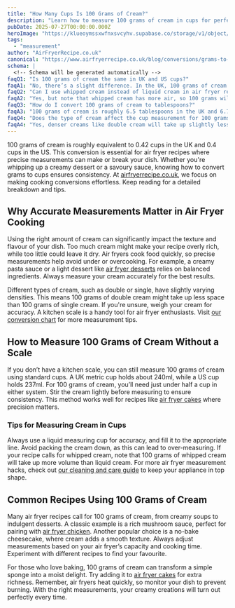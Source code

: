 ```yaml
---
title: "How Many Cups Is 100 Grams of Cream?"
description: "Learn how to measure 100 grams of cream in cups for perfect baking and cooking results every time. Includes UK and US conversions."
pubDate: 2025-07-27T00:00:00.000Z
heroImage: "https://klueoymssxwfnxsvcyhv.supabase.co/storage/v1/object/public/Shmucket/how-many-cups-is-100-grams-of-cream.webp"
tags:
  - "measurement"
author: "AirFryerRecipe.co.uk"
canonical: "https://www.airfryerrecipe.co.uk/blog/conversions/grams-to-cups/how-many-cups-is-100-grams-of-cream"
schema: |
  <!-- Schema will be generated automatically -->
faqQ1: "Is 100 grams of cream the same in UK and US cups?"
faqA1: "No, there’s a slight difference. In the UK, 100 grams of cream is approximately 0.42 cups, while in the US, it’s around 0.4 cups. This variation is due to the slight difference in cup sizes between the two systems. Always check your recipe’s origin for the most accurate measurement."
faqQ2: "Can I use whipped cream instead of liquid cream in air fryer recipes?"
faqA2: "Yes, but note that whipped cream has more air, so 100 grams will take up more volume. Adjust your measurements accordingly, or whip the cream after measuring it in liquid form. This ensures your air fryer recipe maintains the right consistency and texture."
faqQ3: "How do I convert 100 grams of cream to tablespoons?"
faqA3: "100 grams of cream is roughly 6.5 tablespoons in the UK and 6.7 tablespoons in the US. However, tablespoons can vary slightly by region, so using a kitchen scale is more precise. This is especially important for air fryer recipes where accuracy matters."
faqQ4: "Does the type of cream affect the cup measurement for 100 grams?"
faqA4: "Yes, denser creams like double cream will take up slightly less space than lighter creams like single cream. Always weigh your cream if possible, or use a liquid measuring cup for the most accurate results. This ensures your air fryer dishes turn out perfectly every time."
---
```

<p>100 grams of cream is roughly equivalent to 0.42 cups in the UK and 0.4 cups in the US. This conversion is essential for air fryer recipes where precise measurements can make or break your dish. Whether you're whipping up a creamy dessert or a savoury sauce, knowing how to convert grams to cups ensures consistency. At <a href=https://www.airfryerrecipe.co.uk>airfryerrecipe.co.uk</a>, we focus on making cooking conversions effortless. Keep reading for a detailed breakdown and tips.</p>

<h2>Why Accurate Measurements Matter in Air Fryer Cooking</h2>
<p>Using the right amount of cream can significantly impact the texture and flavour of your dish. Too much cream might make your recipe overly rich, while too little could leave it dry. Air fryers cook food quickly, so precise measurements help avoid under or overcooking. For example, a creamy pasta sauce or a light dessert like <a href=https://www.airfryerrecipe.co.uk/recipe-category/dessert>air fryer desserts</a> relies on balanced ingredients. Always measure your cream accurately for the best results.</p>

<p>Different types of cream, such as double or single, have slightly varying densities. This means 100 grams of double cream might take up less space than 100 grams of single cream. If you're unsure, weigh your cream for accuracy. A kitchen scale is a handy tool for air fryer enthusiasts. Visit <a href=https://www.airfryerrecipe.co.uk/air-fryer-conversion-chart>our conversion chart</a> for more measurement tips.</p>

<h2>How to Measure 100 Grams of Cream Without a Scale</h2>
<p>If you don’t have a kitchen scale, you can still measure 100 grams of cream using standard cups. A UK metric cup holds about 240ml, while a US cup holds 237ml. For 100 grams of cream, you’ll need just under half a cup in either system. Stir the cream lightly before measuring to ensure consistency. This method works well for recipes like <a href=https://www.airfryerrecipe.co.uk/recipes>air fryer cakes</a> where precision matters.</p>

<h3>Tips for Measuring Cream in Cups</h3>
<p>Always use a liquid measuring cup for accuracy, and fill it to the appropriate line. Avoid packing the cream down, as this can lead to over-measuring. If your recipe calls for whipped cream, note that 100 grams of whipped cream will take up more volume than liquid cream. For more air fryer measurement hacks, check out <a href=https://www.airfryerrecipe.co.uk/air-fryer-cleaner>our cleaning and care guide</a> to keep your appliance in top shape.</p>

<h2>Common Recipes Using 100 Grams of Cream</h2>
<p>Many air fryer recipes call for 100 grams of cream, from creamy soups to indulgent desserts. A classic example is a rich mushroom sauce, perfect for pairing with <a href=https://www.airfryerrecipe.co.uk/recipe-category/chicken>air fryer chicken</a>. Another popular choice is a no-bake cheesecake, where cream adds a smooth texture. Always adjust measurements based on your air fryer’s capacity and cooking time. Experiment with different recipes to find your favourite.</p>

<p>For those who love baking, 100 grams of cream can transform a simple sponge into a moist delight. Try adding it to <a href=https://www.airfryerrecipe.co.uk/recipe-category/cakes>air fryer cakes</a> for extra richness. Remember, air fryers heat quickly, so monitor your dish to prevent burning. With the right measurements, your creamy creations will turn out perfectly every time.</p>

